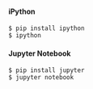 #### iPython 

```
$ pip install ipython
$ ipython
```
  
#### Jupyter Notebook

```
$ pip install jupyter
$ jupyter notebook
```
